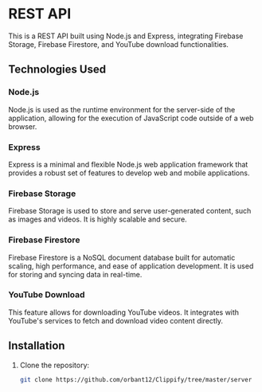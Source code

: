 # REST API

This is a REST API built using Node.js and Express, integrating Firebase Storage, Firebase Firestore, and YouTube download functionalities.

## Technologies Used

### Node.js
Node.js is used as the runtime environment for the server-side of the application, allowing for the execution of JavaScript code outside of a web browser.

### Express
Express is a minimal and flexible Node.js web application framework that provides a robust set of features to develop web and mobile applications.

### Firebase Storage
Firebase Storage is used to store and serve user-generated content, such as images and videos. It is highly scalable and secure.

### Firebase Firestore
Firebase Firestore is a NoSQL document database built for automatic scaling, high performance, and ease of application development. It is used for storing and syncing data in real-time.

### YouTube Download
This feature allows for downloading YouTube videos. It integrates with YouTube's services to fetch and download video content directly.

## Installation

1. Clone the repository:
   ```sh
   git clone https://github.com/orbant12/Clippify/tree/master/server
